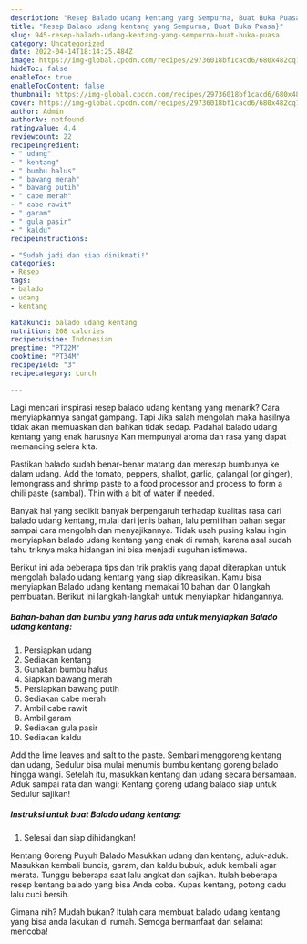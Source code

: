 ```yaml
---
description: "Resep Balado udang kentang yang Sempurna, Buat Buka Puasa}"
title: "Resep Balado udang kentang yang Sempurna, Buat Buka Puasa}"
slug: 945-resep-balado-udang-kentang-yang-sempurna-buat-buka-puasa
category: Uncategorized
date: 2022-04-14T18:14:25.484Z
image: https://img-global.cpcdn.com/recipes/29736018bf1cacd6/680x482cq70/balado-udang-kentang-foto-resep-utama.jpg
hideToc: false
enableToc: true
enableTocContent: false
thumbnail: https://img-global.cpcdn.com/recipes/29736018bf1cacd6/680x482cq70/balado-udang-kentang-foto-resep-utama.jpg
cover: https://img-global.cpcdn.com/recipes/29736018bf1cacd6/680x482cq70/balado-udang-kentang-foto-resep-utama.jpg
author: Admin
authorAv: notfound
ratingvalue: 4.4
reviewcount: 22
recipeingredient:
- " udang"
- " kentang"
- " bumbu halus"
- " bawang merah"
- " bawang putih"
- " cabe merah"
- " cabe rawit"
- " garam"
- " gula pasir"
- " kaldu"
recipeinstructions:

- "Sudah jadi dan siap dinikmati!"
categories:
- Resep
tags:
- balado
- udang
- kentang

katakunci: balado udang kentang 
nutrition: 208 calories
recipecuisine: Indonesian
preptime: "PT22M"
cooktime: "PT34M"
recipeyield: "3"
recipecategory: Lunch

---
```



Lagi mencari inspirasi resep balado udang kentang yang menarik? Cara menyiapkannya sangat gampang. Tapi Jika salah mengolah maka hasilnya tidak akan memuaskan dan bahkan tidak sedap. Padahal balado udang kentang yang enak harusnya Kan mempunyai aroma dan rasa yang dapat memancing selera kita.


Pastikan balado sudah benar-benar matang dan meresap bumbunya ke dalam udang. Add the tomato, peppers, shallot, garlic, galangal (or ginger), lemongrass and shrimp paste to a food processor and process to form a chili paste (sambal). Thin with a bit of water if needed.

Banyak hal yang sedikit banyak berpengaruh terhadap kualitas rasa dari balado udang kentang, mulai dari jenis bahan, lalu pemilihan bahan segar sampai cara mengolah dan menyajikannya. Tidak usah pusing kalau ingin menyiapkan balado udang kentang yang enak di rumah, karena asal sudah tahu triknya maka hidangan ini bisa menjadi suguhan istimewa.


Berikut ini ada beberapa tips dan trik praktis yang dapat diterapkan untuk mengolah balado udang kentang yang siap dikreasikan. Kamu bisa menyiapkan Balado udang kentang memakai 10 bahan dan 0 langkah pembuatan. Berikut ini langkah-langkah untuk menyiapkan hidangannya.

<!--inarticleads1-->

##### Bahan-bahan dan bumbu yang harus ada untuk menyiapkan Balado udang kentang:

1. Persiapkan  udang
1. Sediakan  kentang
1. Gunakan  bumbu halus
1. Siapkan  bawang merah
1. Persiapkan  bawang putih
1. Sediakan  cabe merah
1. Ambil  cabe rawit
1. Ambil  garam
1. Sediakan  gula pasir
1. Sediakan  kaldu


Add the lime leaves and salt to the paste. Sembari menggoreng kentang dan udang, Sedulur bisa mulai menumis bumbu kentang goreng balado hingga wangi. Setelah itu, masukkan kentang dan udang secara bersamaan. Aduk sampai rata dan wangi; Kentang goreng udang balado siap untuk Sedulur sajikan! 

<!--inarticleads2-->

##### Instruksi untuk buat Balado udang kentang:


1. Selesai dan siap dihidangkan!

Kentang Goreng Puyuh Balado Masukkan udang dan kentang, aduk-aduk. Masukkan kembali buncis, garam, dan kaldu bubuk, aduk kembali agar merata. Tunggu beberapa saat lalu angkat dan sajikan. Itulah beberapa resep kentang balado yang bisa Anda coba. Kupas kentang, potong dadu lalu cuci bersih. 

Gimana nih? Mudah bukan? Itulah cara membuat balado udang kentang yang bisa anda lakukan di rumah. Semoga bermanfaat dan selamat mencoba!
